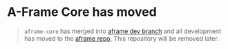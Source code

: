 # A-Frame Core has moved

> `aframe-core` has merged into [aframe dev branch](https://github.com/aframevr/aframe/tree/dev) and all development has moved to the [aframe repo](https://github.com/aframevr/aframe). This repository will be removed later.

